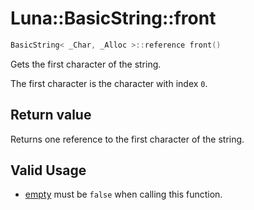 # Luna::BasicString::front

```c++
BasicString< _Char, _Alloc >::reference front()
```

Gets the first character of the string. 

The first character is the character with index `0`. 

## Return value
Returns one reference to the first character of the string. 

## Valid Usage
* [empty](class_luna_1_1_basic_string_1a644718bb2fb240de962dc3c9a1fdf0dc.md) must be `false` when calling this function. 

